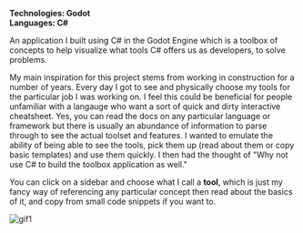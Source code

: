 **Technologies: Godot \
Languages: C#**

An application I built using C# in the Godot Engine which is a toolbox of concepts to help visualize what tools C# offers us as developers, to solve problems.

My main inspiration for this project stems from working in construction for a number of years. Every day I got to see and physically choose my tools for the particular job I was working on. I feel this could be beneficial for people unfamiliar with a langauge who want a sort of quick and dirty interactive cheatsheet. Yes, you can read the docs on any particular language or framework but there is usually an abundance of information to parse through to see the actual toolset and features. I wanted to emulate the ability of being able to see the tools, pick them up (read about them or copy basic templates) and use them quickly. I then had the thought of "Why not use C# to build the toolbox application as well."

You can click on a sidebar and choose what I call a **tool**, which is just my fancy way of referencing any particular concept then read about the basics of it, and copy from small code snippets if you want to.

![gif1](https://github.com/SamDevelopsCode/ConceptsToolbox/assets/122749374/dca9cc6f-b170-4a61-b92f-e844ed635a0f)

